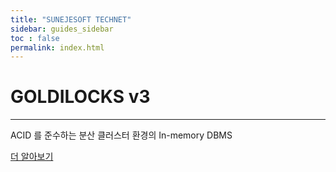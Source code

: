 ```yaml
---
title: "SUNEJESOFT TECHNET"
sidebar: guides_sidebar
toc : false
permalink: index.html
---
```

<div class="jumbotron">
  <h1 class="display-4"> GOLDILOCKS v3 </h1>
  <!-- p class="lead"> 클러스터링을 지원하는 In-memory DBMS </p -->
  <hr class="my-4">
  <p>ACID 를 준수하는 분산 클러스터 환경의 In-memory DBMS </p>
  <a class="btn btn-primary btn-lg" href="#" role="button">더 알아보기</a>
</div>